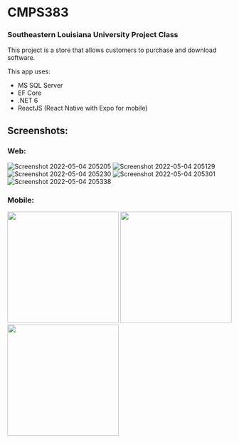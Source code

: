 # CMPS383
### Southeastern Louisiana University Project Class
This project is a store that allows customers to purchase and download software. 

This app uses:
* MS SQL Server
* EF Core
* .NET 6
* ReactJS (React Native with Expo for mobile)

## Screenshots:
### Web:
![Screenshot 2022-05-04 205205](https://user-images.githubusercontent.com/33591032/168334302-a7cd92af-01f0-42d2-bd0f-d791d5e1246b.png)
![Screenshot 2022-05-04 205129](https://user-images.githubusercontent.com/33591032/168334300-9e113b35-378f-4f88-90f0-69525e0d705b.png)
![Screenshot 2022-05-04 205230](https://user-images.githubusercontent.com/33591032/168334303-6fdd76dd-437c-4f9c-81b5-9f79a3cae1d1.png)
![Screenshot 2022-05-04 205301](https://user-images.githubusercontent.com/33591032/168334306-311d64fd-d1eb-4c87-a04a-8aa60bb7e992.png)
![Screenshot 2022-05-04 205338](https://user-images.githubusercontent.com/33591032/168334307-66c8c208-c716-44f3-97a2-71442b70ef0a.png)
### Mobile:
‎<img src="https://user-images.githubusercontent.com/33591032/168334309-7a9e5d9e-f265-460f-8e3f-bd723aa4687f.png" width="250"> 
<img src="https://user-images.githubusercontent.com/33591032/168334308-7dc6f8c6-90e9-4328-9462-56a05ade7427.png" width="250"> 
<img src="https://user-images.githubusercontent.com/33591032/168334310-b7badaae-f0c9-40c9-b65d-f448def0ab1d.png" width="250"> 
